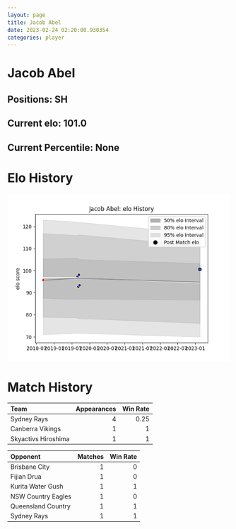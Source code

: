```yaml
---  
layout: page  
title: Jacob Abel  
date: 2023-02-24 02:20:00.930354  
categories: player  
---
```

# Jacob Abel

## Positions: SH

## Current elo: 101.0

## Current Percentile: None

# Elo History


![elo history](history_JacobAbel.png)
# Match History


| Team                |   Appearances |   Win Rate |
|:--------------------|--------------:|-----------:|
| Sydney Rays         |             4 |       0.25 |
| Canberra Vikings    |             1 |       1    |
| Skyactivs Hiroshima |             1 |       1    |

| Opponent           |   Matches |   Win Rate |
|:-------------------|----------:|-----------:|
| Brisbane City      |         1 |          0 |
| Fijian Drua        |         1 |          0 |
| Kurita Water Gush  |         1 |          1 |
| NSW Country Eagles |         1 |          0 |
| Queensland Country |         1 |          1 |
| Sydney Rays        |         1 |          1 |
